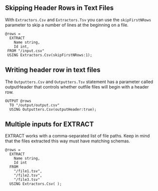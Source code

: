 ## Skipping Header Rows in Text Files

With `Extractors.Csv` and `Extractors.Tsv` you can use the `skipFirstNRows` parameter to skip a number of lines at the beginning on a file.

```
@rows =
  EXTRACT
    Name string,
    Id int,
 FROM "/input.csv"
 USING Extractors.Csv(skipFirstNRows:1);
```

## Writing header row in text files

The `Outputters.Csv` and `Outputters.Tsv` statement has a parameter called outputHeader that controls whether outfile files will begin with a header row.

```
OUTPUT @rows
  TO "/output/output.csv"
  USING Outputters.Csv(outputHeader:true);
```

## Multiple inputs for EXTRACT

EXTRACT works with a comma-separated list of file paths. Keep in mind that the files extracted this way must have matching schemas.

```
@rows =
  EXTRACT 
    Name string, 
    Id int
  FROM
    "/file1.tsv",
    "/file2.tsv",
    "/file3.tsv"
  USING Extractors.Csv( );
```



